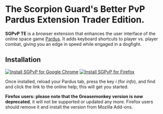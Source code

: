# The Scorpion Guard's Better PvP Pardus Extension Trader Edition.

**SGPvP TE** is a browser extension that enhances the user interface of the online
space game [Pardus](http://www.pardus.at/). It adds keyboard shortcuts to player
vs. player combat, giving you an edge in speed while engaged in a dogfight.

## Installation

[![Install SGPvP for Google Chrome](https://img.shields.io/chrome-web-store/v/fgaanejfgbdmilifodhjhlpkigncjfih)](https://chrome.google.com/webstore/detail/sgs-better-pvp-pardus-ext/fgaanejfgbdmilifodhjhlpkigncjfih)  [![Install SGPvP for Firefox](https://img.shields.io/amo/v/sgpvp-pardus-trader-edition)](https://addons.mozilla.org/firefox/addon/sgpvp-pardus-trader-edition/)

Once installed, reload your Pardus tab, press the key _i_ (for _info_), and find
and click the link to the online help; this will get you started.

**Firefox users: please note that the Greasemonkey version is now deprecated**, it will
not be supported or updated any more. Firefox users should remove it and install
the version from Mozilla Add-ons.

